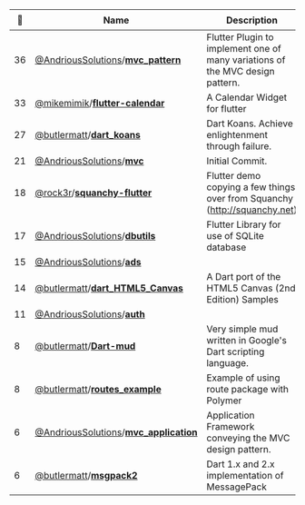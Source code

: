 |:star2: | Name | Description | 🌍|
|---|---|---|---|
|36|[@AndriousSolutions](https://github.com/AndriousSolutions)/[**mvc_pattern**](https://github.com/AndriousSolutions/mvc_pattern)|Flutter Plugin to implement one of many variations of the MVC design pattern.||
|33|[@mikemimik](https://github.com/mikemimik)/[**flutter-calendar**](https://github.com/mikemimik/flutter-calendar)|A Calendar Widget for flutter||
|27|[@butlermatt](https://github.com/butlermatt)/[**dart_koans**](https://github.com/butlermatt/dart_koans)|Dart Koans. Achieve enlightenment through failure.||
|21|[@AndriousSolutions](https://github.com/AndriousSolutions)/[**mvc**](https://github.com/AndriousSolutions/mvc)|Initial Commit.||
|18|[@rock3r](https://github.com/rock3r)/[**squanchy-flutter**](https://github.com/rock3r/squanchy-flutter)|Flutter demo copying a few things over from Squanchy (http://squanchy.net)||
|17|[@AndriousSolutions](https://github.com/AndriousSolutions)/[**dbutils**](https://github.com/AndriousSolutions/dbutils)|Flutter Library for use of SQLite database||
|15|[@AndriousSolutions](https://github.com/AndriousSolutions)/[**ads**](https://github.com/AndriousSolutions/ads)|||
|14|[@butlermatt](https://github.com/butlermatt)/[**dart_HTML5_Canvas**](https://github.com/butlermatt/dart_HTML5_Canvas)|A Dart port of the HTML5 Canvas (2nd Edition) Samples||
|11|[@AndriousSolutions](https://github.com/AndriousSolutions)/[**auth**](https://github.com/AndriousSolutions/auth)|||
|8|[@butlermatt](https://github.com/butlermatt)/[**Dart-mud**](https://github.com/butlermatt/Dart-mud)|Very simple mud written in Google's Dart scripting language.||
|8|[@butlermatt](https://github.com/butlermatt)/[**routes_example**](https://github.com/butlermatt/routes_example)|Example of using route package with Polymer ||
|6|[@AndriousSolutions](https://github.com/AndriousSolutions)/[**mvc_application**](https://github.com/AndriousSolutions/mvc_application)|Application Framework conveying the MVC design pattern.||
|6|[@butlermatt](https://github.com/butlermatt)/[**msgpack2**](https://github.com/butlermatt/msgpack2)|Dart 1.x and 2.x implementation of MessagePack||

